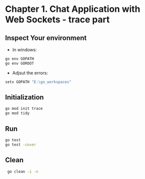 # Chapter 1.  Chat Application with Web Sockets - trace part
## Inspect Your environment
* In windows:
```bash
go env GOPATH
go env GOROOT
```
* Adjsut the errors:
```bash
setx GOPATH "E:\go_workspaces"
```
## Initialization 
```bash
go mod init trace
go mod tidy
```
## Run 
```bash
go test
go test -cover
```

## Clean
```bash
 go clean -i -n
```
